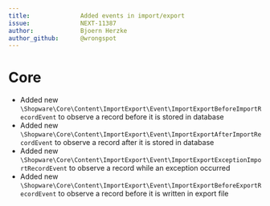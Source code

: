 ```yaml
---
title:              Added events in import/export
issue:              NEXT-11387
author:             Bjoern Herzke
author_github:      @wrongspot
---
```

# Core
* Added new `\Shopware\Core\Content\ImportExport\Event\ImportExportBeforeImportRecordEvent` to observe a record before it is stored in database
* Added new `\Shopware\Core\Content\ImportExport\Event\ImportExportAfterImportRecordEvent` to observe a record after it is stored in database
* Added new `\Shopware\Core\Content\ImportExport\Event\ImportExportExceptionImportRecordEvent` to observe a record while an exception occurred
* Added new `\Shopware\Core\Content\ImportExport\Event\ImportExportBeforeExportRecordEvent` to observe a record before it is written in export file
